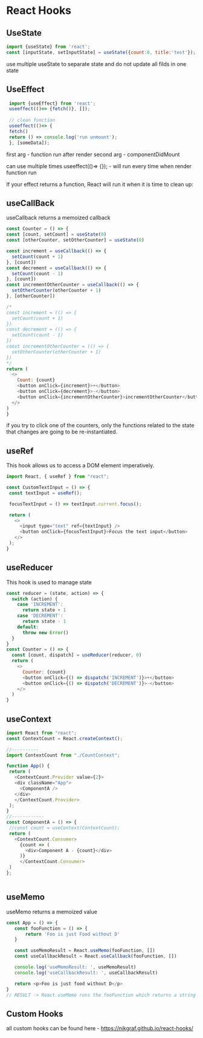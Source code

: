 # React Hooks 

## UseState
 ```javascript
 import {useState} from 'react';
 const [inputState, setInputState] = useState({count:0, title:'test'});
 ```
 use multiple useState to separate state and do not update all filds in one state

## UseEffect
 ```javascript
  import {useEffect} from 'react';
  useeffect(()=> {fetch()}, []);
  
  // clean function
  useeffect(()=> {
  fetch()
  return () => console.log('run unmount');
  }, [someData]);
   ```
  first arg - function run after render
  second arg - componentDidMount
  
  can use multiple times 
  useeffect(()=> {}); - will run every time when render function run
  
   If your effect returns a function, React will run it when it is time to clean up:
  
## useCallBack
  useCallback returns a memoized callback
  
  ```javascript
  const Counter = () => {
  const [count, setCount] = useState(0)
  const [otherCounter, setOtherCounter] = useState(0)
  
  const increment = useCallback(() => {
    setCount(count + 1)
  }, [count])
  const decrement = useCallback(() => {
    setCount(count - 1)
  }, [count])
  const incrementOtherCounter = useCallback(() => {
    setOtherCounter(otherCounter + 1)
  }, [otherCounter])

  /*
  const increment = (() => {
    setCount(count + 1)
  })
  const decrement = (() => {
    setCount(count - 1)
  })
  const incrementOtherCounter = (() => {
    setOtherCounter(otherCounter + 1)
  })
  */
  return (
    <>
      Count: {count}
      <button onClick={increment}>+</button>
      <button onClick={decrement}>-</button>
      <button onClick={incrementOtherCounter}>incrementOtherCounter</button>
    </>
  )
}
  ```
  if you try to click one of the counters, only the functions related to the state that changes are going to be re-instantiated.
  
  
## useRef 
 This hook allows us to access a DOM element imperatively.
 ```javascript
 import React, { useRef } from "react";

const CustomTextInput = () => {
  const textInput = useRef();

  focusTextInput = () => textInput.current.focus();

  return (
    <>
      <input type="text" ref={textInput} />
      <button onClick={focusTextInput}>Focus the text input</button>
    </>
  );
}
```
 
## useReducer
This hook is used to manage state
```javascript
const reducer = (state, action) => {
  switch (action) {
    case 'INCREMENT':
      return state + 1
    case 'DECREMENT':
      return state - 1
    default:
      throw new Error()
  }
}
const Counter = () => {
  const [count, dispatch] = useReducer(reducer, 0)
  return (
    <>
      Counter: {count}
      <button onClick={() => dispatch('INCREMENT')}>+</button>
      <button onClick={() => dispatch('DECREMENT')}>-</button>
    </>
  )
}
```

## useContext
 ```javascript 
import React from "react";
const ContextCount = React.createContext();

//----------
import ContextCount from "./CountContext";

function App() {
  return (
    <ContextCount.Provider value={2}>
    <div className="App">
      <ComponentA />
    </div>
    </ContextCount.Provider>
  );
}
//------------
const ComponentA = () => {
  //const count = useContext(ContextCount);
  return (
    <ContextCount.Consumer>
      {count => (
        <div>Component A - {count}</div>
      )}
      </ContextCount.Consumer>
  )
};



```


## useMemo
 useMemo returns a memoized value
 ```javascript 
 const App = () => {
    const fooFunction = () => {
        return 'Foo is just Food without D'
    }

    const useMemoResult = React.useMemo(fooFunction, [])
    const useCallbackResult = React.useCallback(fooFunction, [])

    console.log('useMemoResult: ', useMemoResult)
    console.log('useCallbackResult: ', useCallbackResult)

    return <p>Foo is just food without D</p>
}
// RESULT -> React.useMemo runs the fooFunction which returns a string Foo is just Food without D while React.useCallback just returns a fooFunction without calling it
```


## Custom Hooks

all custom hooks can be found here - https://nikgraf.github.io/react-hooks/
